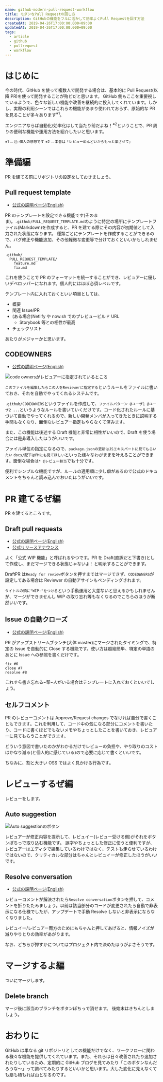 ```yaml
---
name: github-modern-pull-request-workflow
title: モダンなPull Requestの回し方
description: GitHubの機能をフルに活かして効率よくPull Requestを回す方法
createdAt: 2019-04-26T17:00:00.000+09:00
updatedAt: 2019-04-26T17:00:00.000+09:00
tags:
  - article
  - github
  - pullrequest
  - workflow
---
```


# はじめに

今の時代、GitHub を使って複数人で開発する場合は、基本的に Pull Request(以降 PR)を使って開発することが殆どだと思います。
GitHub 側もここを重要視しているようで、色々な新しい機能や改善を継続的に投入してくれています。しかし、実際の利用シーンではこれらの機能があまり使われておらず、原始的な PR を見ることが多々あります<sup>※1</sup>。

エンジニアならば自動化/効率化はして当たり前だよね！<sup>※2</sup>ということで、PR 周りの便利な機能や運用方法を紹介したいと思います。

<small>※1 ... 注: 個人の感想です</small>
<small>※2 ... 本音は「レビューめんどいからもっと楽させて」</small>

# 準備編

PR を建てる前にリポジトリの設定をしておきましょう。

## Pull request template

- [公式の説明ページ(English)](https://help.github.com/en/articles/creating-a-pull-request-template-for-your-repository)

PR のテンプレートを設定できる機能です(そのまま)。`.github/PULL_REQUEST_TEMPLATE.md`のように特定の場所にテンプレートファイル(Markdown)を作成すると、PR を建てる際にその内容が初期値として入力された状態になります。
種類ごとにテンプレートを作成することができるので、バグ修正や機能追加、その他軽微な変更等で分けておくといいかもしれません。

```
.github/
  PULL_REQUEST_TEMPLATE/
    feature.md
    fix.md
```

これを使うことで PR のフォーマットを統一することができ、レビュアーに優しいデベロッパーになれます。個人的にはほぼ必須レベルです。

テンプレート内に入れておくといい項目としては、

- 概要
- 関連 Issue/PR
- (ある場合)Netlify や now.sh でのプレビュービルド URL
  - Storybook 等との相性が最高
- チェックリスト

あたりがメジャーかと思います。

## CODEOWNERS

- [公式の説明ページ(English)](https://help.github.com/en/articles/about-code-owners)

![code ownersがレビュアーに指定されているところ](/images/article-20190426-02.png)

`このファイルを編集したらこの人をReviewerに指定する`というルールをファイルに書いておき、それを自動でやってくれるシステムです。

`.github/CODEOWNERS`というファイルを作成して、`ファイルパターン @ユーザ1 @ユーザ2 ...`というようなルールを書いていくだけです。コード化されたルールに基づいて自動でやってくれるので、新しい開発メンバが入ってきたときに説明する手間もなくなり、面倒なレビュアー指定もやらなくて済みます。

また、この機能は後述する Draft 機能と非常に相性がいいので、Draft を使う場合には是非導入したほうがいいです。

ファイル単位の指定になるので、`package.jsonの更新はJSエキスパートに見てもらいたい` `docs/配下はPMにも見てほしい`といった様々なわがままを叶えることができます。面倒な場合は`* @レビュー担当`でも十分です。

便利でシンプルな機能ですが、ルールの適用順に少し癖があるので公式のドキュメントをちゃんと読み込んでおいたほうがいいです。

# PR 建てるぜ編

PR を建てるところです。

## Draft pull requests

- [公式の説明ページ(English)](https://help.github.com/en/articles/about-pull-requests#draft-pull-requests)
- [公式リリースアナウンス](https://github.blog/jp/2019-02-19-introducing-draft-pull-requests/)

よく「公式 WIP 機能」と呼ばれるやつです。PR を Draft(直訳だと下書き)として作成し、まだマージできる状態じゃないよ！と明示することができます。

DraftPR は`Ready for review`ボタンを押すまではマージできず、`CODEOWNERS`が設定してある場合は Reviewer の自動アサインもペンディングされます。

`タイトルの頭に"WIP:"をつける`という手動運用と大差ないと思えるかもしれませんが、マージができませんし WIP の取り忘れ等もなくなるのでこちらのほうが断然いいです。

## Issue の自動クローズ

- [公式の説明ページ(English)](https://help.github.com/en/articles/closing-issues-using-keywords)

PR がアップストリームブランチ(大体 master)にマージされたタイミングで、特定の Issue を自動的に Close する機能です。使い方は超絶簡単、特定の単語のあとに Issue への参照を書くだけです。

```
fix #6
close #7
resolve #8
```

これすら書き忘れる~輩~人がいる場合はテンプレートに入れておくといいでしょう。

## セルフコメント

PR のレビューコメントは Approve/Request changes でなければ自分で書くこともできます。これを利用して、コード中の気になる部分にコメントを書いたり、コードに書くほどでもないメモやちょっとしたことを書いておき、レビュアーに見てもらうことができます。

どういう意図で書いたのかがわかるだけでレビューの負担や、やり取りのコストはかなり減る(と個人的に感じている)ので必要に応じて書くといいです。

ちなみに、割と大きい OSS ではよく見かける行為です。

# レビューするぜ編

レビューをします。

## Auto suggestion

![Auto suggestionのボタン](/images/article-20190426-01.png)

レビュアーが修正内容を提示して、レビュイー(レビュー受ける側)がそれをボタンぽちっで取り込む機能です。
誤字やちょっとした修正に使うと便利ですが、レビュアーはエディタで編集しているわけではなく、テストも走らせているわけではないので、クリティカルな部分はちゃんとレビュイーが修正したほうがいいです。

## Resolve conversation

- [公式の説明ページ(English)](https://help.github.com/en/articles/commenting-on-a-pull-request#resolving-conversations)

レビューコメントが解決されたら`Resolve conversation`ボタンを押して、コメントを折りたたみましょう。以前は該当部分のコードが変更されたら自動で非表示になる仕様でしたが、アップデートで手動 Resolve しないと非表示にならなくなりました。

レビュイー/レビュアー両方のためにもちゃんと押してあげると、情報ノイズが減りやりとりの効率があがります。

なお、どちらが押すかについてはプロジェクト内で決めたほうがよさそうです。

# マージするよ編

ついにマージします。

## Delete branch

マージ後に該当のブランチをボタンぽちっで消せます。
後始末はきちんとしましょう。

# おわりに

GitHub は単なる git リポジトリとしての機能だけでなく、ワークフローに関わる様々な機能を提供してくれています。また、それらは日々改善されたり追加されたりしているため、定期的に GitHub ブログを見てみたり「このボタンなんだろうな〜」って調べてみたりするといいかと思います。大した変化に見えなくても塵も積もれば山となるのです。
